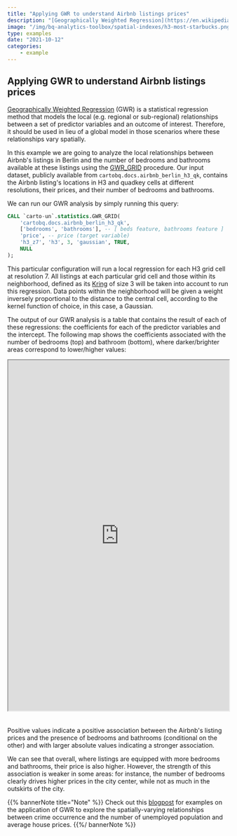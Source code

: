 ```yaml
---
title: "Applying GWR to understand Airbnb listings prices"
description: "[Geographically Weighted Regression](https://en.wikipedia.org/wiki/Spatial_analysis#Spatial_regression) (GWR) is a statistical regression method that models the local (e.g. regional or sub-regional) relationships between a set of predictor variables and an outcome of interest. Therefore, it should be used in lieu of a global model in those scenarios where these relationships vary spatially."
image: "/img/bq-analytics-toolbox/spatial-indexes/h3-most-starbucks.png"
type: examples
date: "2021-10-12"
categories:
    - example
---
```

## Applying GWR to understand Airbnb listings prices

[Geographically Weighted Regression](https://en.wikipedia.org/wiki/Spatial_analysis#Spatial_regression) (GWR) is a statistical regression method that models the local (e.g. regional or sub-regional) relationships between a set of predictor variables and an outcome of interest. Therefore, it should be used in lieu of a global model in those scenarios where these relationships vary spatially. 

In this example we are going to analyze the local relationships between Airbnb's listings in Berlin and the number of bedrooms and bathrooms available at these listings using the [GWR_GRID](../sql-reference/statistics/#gwr_grid) procedure. Our input dataset, publicly available from `cartobq.docs.airbnb_berlin_h3_qk`, contains the Airbnb listing's locations in H3 and quadkey cells at different resolutions, their prices, and their number of bedrooms and bathrooms. 

We can run our GWR analysis by simply running this query:

```sql
CALL `carto-un`.statistics.GWR_GRID(
    'cartobq.docs.airbnb_berlin_h3_qk',
    ['bedrooms', 'bathrooms'], -- [ beds feature, bathrooms feature ]
    'price', -- price (target variable)
    'h3_z7', 'h3', 3, 'gaussian', TRUE,
    NULL
);
```

This particular configuration will run a local regression for each H3 grid cell at resolution 7. All listings at each particular grid cell and those within its neighborhood, defined as its [Kring](../sql-reference/h3/#kring) of size 3 will be taken into account to run this regression. Data points within the neighborhood will be given a weight inversely proportional to the distance to the central cell, according to the kernel function of choice, in this case, a Gaussian.

The output of our GWR analysis is a table that contains the result of each of these regressions: the coefficients for each of the predictor variables and the intercept. The following map shows the coefficients associated with the number of bedrooms (top) and bathroom (bottom), where darker/brighter areas correspond to lower/higher values:

<iframe height=800px width=100% style='margin-bottom:20px' src="https://gcp-us-east1.app.carto.com/map/fa17dbf3-99b9-4a46-8be7-e52fd5cd0e6f" title="Spatially-varying relationship between Airbnb's listing prices and their number of bedrooms and bathrooms."></iframe>

Positive values indicate a positive association between the Airbnb's listing prices and the presence of bedrooms and bathrooms (conditional on the other) and with larger absolute values indicating a stronger association. 

We can see that overall, where listings are equipped with more bedrooms and bathrooms, their price is also higher. However, the strength of this association is weaker in some areas: for instance, the number of bedrooms clearly drives higher prices in the city center, while not as much in the outskirts of the city.

{{% bannerNote title="Note" %}}
Check out this [blogpost](https://carto.com/blog/geographically-weighted-regression/) for examples on the application of GWR to explore the spatially-varying relationships between crime occurrence and the number of unemployed population and average house prices.
{{%/ bannerNote %}}
